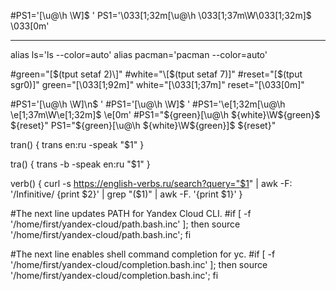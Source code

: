 #PS1='[\u@\h \W]\$ '
PS1='\033[1;32m[\u@\h \033[1;37m\W\033[1;32m]\$ \033[0m'

----------------------

alias ls='ls --color=auto'
alias pacman='pacman --color=auto'

#green="\[$(tput setaf 2)\]"
#white="\[$(tput setaf 7)\]"
#reset="\[$(tput sgr0)\]"
green="\[\033[1;92m\]"
white="\[\033[1;37m\]"
reset="\[\033[0m\]"

#PS1='[\u@\h \W]\n\$ '
#PS1='[\u@\h \W]\$ '
#PS1='\e[1;32m[\u@\h \e[1;37m\W\e[1;32m]\$ \e[0m'
#PS1="${green}[\u@\h ${white}\W${green}\$ ${reset}"
PS1="${green}[\u@\h ${white}\W${green}]\$ ${reset}"

tran() {
	trans en:ru -speak "$1"
}

tra() {
	trans -b -speak en:ru "$1"
}

verb() {
	curl -s https://english-verbs.ru/search?query="$1" | awk -F: '/Infinitive/ {print $2}' | grep "($1)" | awk -F. '{print $1}'
}

#The next line updates PATH for Yandex Cloud CLI.
#if [ -f '/home/first/yandex-cloud/path.bash.inc' ]; then source '/home/first/yandex-cloud/path.bash.inc'; fi

#The next line enables shell command completion for yc.
#if [ -f '/home/first/yandex-cloud/completion.bash.inc' ]; then source '/home/first/yandex-cloud/completion.bash.inc'; fi






